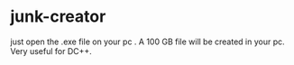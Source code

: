 # junk-creator

just open the .exe file on your pc . A 100 GB file will be created in your pc.
Very useful for DC++.
